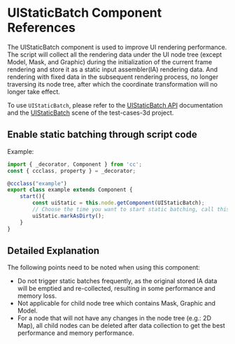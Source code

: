 # UIStaticBatch Component References

The UIStaticBatch component is used to improve UI rendering performance. The script will collect all the rendering data under the UI node tree (except Model, Mask, and Graphic) during the initialization of the current frame rendering and store it as a static input assembler(IA) rendering data. And rendering with fixed data in the subsequent rendering process, no longer traversing its node tree, after which the coordinate transformation will no longer take effect.

To use `UIStaticBatch`, please refer to the [UIStaticBatch API](__APIDOC__/en/class/UIStaticBatch) documentation and the [UIStaticBatch](https://github.com/cocos/cocos-test-projects/tree/v3.8/assets/cases/ui/19.static-ui) scene of the test-cases-3d project.

## Enable static batching through script code

Example:

```ts
import { _decorator, Component } from 'cc';
const { ccclass, property } = _decorator;

@ccclass("example")
export class example extends Component {
    start(){
        const uiStatic = this.node.getComponent(UIStaticBatch);
        // Choose the time you want to start static batching, call this interface to start static batching
        uiStatic.markAsDirty();
    }
}
```

## Detailed Explanation

The following points need to be noted when using this component:

- Do not trigger static batches frequently, as the original stored IA data will be emptied and re-collected, resulting in some performance and memory loss.
- Not applicable for child node tree which contains Mask, Graphic and Model.
- For a node that will not have any changes in the node tree (e.g.: 2D Map), all child nodes can be deleted after data collection to get the best performance and memory performance.

